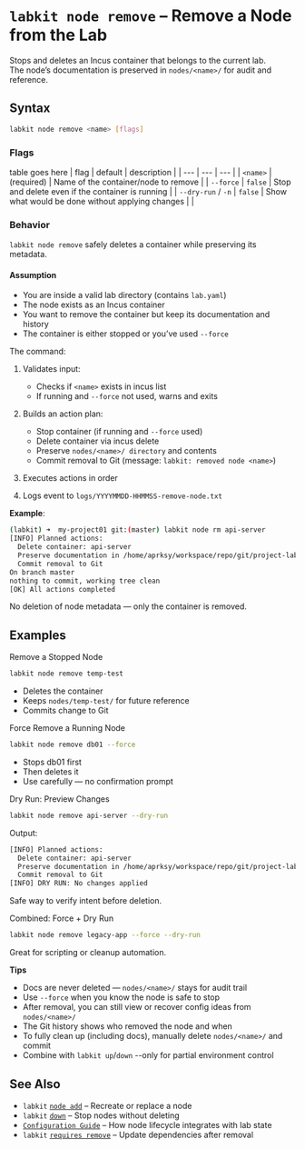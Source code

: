 # `labkit node remove` – Remove a Node from the Lab

Stops and deletes an Incus container that belongs to the current lab.  
The node’s documentation is preserved in `nodes/<name>/` for audit and reference.

## Syntax

```bash
labkit node remove <name> [flags]
```

### Flags 

table goes here
| flag | default | description |
| --- | --- | --- |
| `<name>` | (required) | Name of the container/node to remove |
| `--force` | `false` | Stop and delete even if the container is running |
| `--dry-run` / `-n` | `false` | Show what would be done without applying changes |
|
 
### Behavior 
`labkit node remove` safely deletes a container while preserving its metadata. 

#### Assumption

- You are inside a valid lab directory (contains `lab.yaml`)
- The node <name> exists as an Incus container
- You want to remove the container but keep its documentation and history
- The container is either stopped or you’ve used `--force`
     
The command: 

1. Validates input:
    - Checks if `<name>` exists in incus list
    - If running and `--force` not used, warns and exits
     
2. Builds an action plan:
    - Stop container (if running and `--force` used)
    - Delete container via incus delete
    - Preserve `nodes/<name>/ directory` and contents
    - Commit removal to Git (message: `labkit: removed node <name>`)
     
3. Executes actions in order
4. Logs event to `logs/YYYYMMDD-HHMMSS-remove-node.txt`
     

**Example**:

```bash
(labkit) ➜  my-project01 git:(master) labkit node rm api-server
[INFO] Planned actions:
  Delete container: api-server
  Preserve documentation in /home/aprksy/workspace/repo/git/project-labs/labs/my-project01/nodes/api-server
  Commit removal to Git
On branch master
nothing to commit, working tree clean
[OK] All actions completed
```

No deletion of node metadata — only the container is removed.
         
## Examples 

Remove a Stopped Node 
```bash
labkit node remove temp-test
```

- Deletes the container
- Keeps `nodes/temp-test/` for future reference
- Commits change to Git
     
Force Remove a Running Node 
```bash
labkit node remove db01 --force
```

- Stops db01 first
- Then deletes it
- Use carefully — no confirmation prompt

Dry Run: Preview Changes 
```bash
labkit node remove api-server --dry-run
```

Output: 
```bash
[INFO] Planned actions:
  Delete container: api-server
  Preserve documentation in /home/aprksy/workspace/repo/git/project-labs/labs/my-project01/nodes/api-server
  Commit removal to Git
[INFO] DRY RUN: No changes applied
```
Safe way to verify intent before deletion.

Combined: Force + Dry Run 
```bash
labkit node remove legacy-app --force --dry-run
``` 

Great for scripting or cleanup automation. 
     
**Tips** 

- Docs are never deleted — `nodes/<name>/` stays for audit trail
- Use `--force` when you know the node is safe to stop
- After removal, you can still view or recover config ideas from `nodes/<name>/`
- The Git history shows who removed the node and when
- To fully clean up (including docs), manually delete `nodes/<name>/` and commit
- Combine with `labkit up`/`down` --only for partial environment control
     
## See Also 

- `labkit` [`node add`](node-add.md)  – Recreate or replace a node
- `labkit` [`down`](down.md)  – Stop nodes without deleting
- [`Configuration Guide`](app_config.md)  – How node lifecycle integrates with lab state
- `labkit` [`requires remove`](requires-rm.md)  – Update dependencies after removal
     